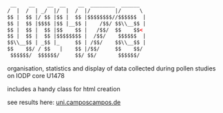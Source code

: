 ```html
 __    __    __  __    __  ________  ______  
/  |  /  | _/  |/  |  /  |/        |/      \ 
$$ |  $$ |/ $$ |$$ |  $$ |$$$$$$$$//$$$$$$  |
$$ |  $$ |$$$$ |$$ |__$$ |    /$$/ $$\\__$$ |
$$ |  $$ |  $$ |$$    $$ |   /$$/  $$    $$< 
$$ |  $$ |  $$ |$$$$$$$$ |  /$$/    $$$$$$  |
$$\\__$$ | _$$ |_     $$ | /$$/    $$\\__$$ |
$$    $$/ / $$   |    $$ |/$$/     $$    $$/ 
 $$$$$$/  $$$$$$/     $$/ $$/       $$$$$$/  
```
 
organisation, statistics and display of data collected during pollen studies on IODP core U1478 

includes a handy class for html creation

see results here: 
[uni.camposcampos.de](https://uni.camposcampos.de/u1478/html/u1478.html)
